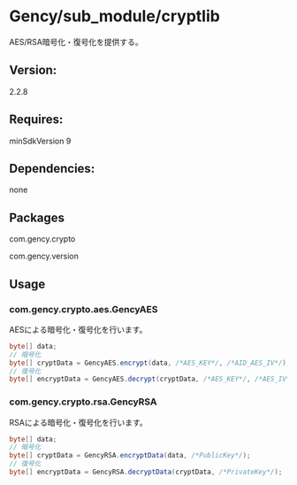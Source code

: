 
# Gency/sub_module/cryptlib
 AES/RSA暗号化・復号化を提供する。

## Version:
 2.2.8


## Requires:
 minSdkVersion 9


## Dependencies:
 none


## Packages

 com.gency.crypto

 com.gency.version



## Usage

### com.gency.crypto.aes.GencyAES
AESによる暗号化・復号化を行います。
```java
byte[] data;
// 暗号化
byte[] cryptData = GencyAES.encrypt(data, /*AES_KEY*/, /*AID_AES_IV*/);
// 復号化
byte[] encryptData = GencyAES.decrypt(cryptData, /*AES_KEY*/, /*AES_IV*/);
```

### com.gency.crypto.rsa.GencyRSA
RSAによる暗号化・復号化を行います。
```java
byte[] data;
// 暗号化
byte[] cryptData = GencyRSA.encryptData(data, /*PublicKey*/);
// 復号化
byte[] encryptData = GencyRSA.decryptData(cryptData, /*PrivateKey*/);
```
